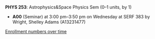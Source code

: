 **PHYS 253**: Astrophysics&Space Physics Sem (0–1 units, by 1)

- **A00** (Seminar) at 3:00 pm–3:50 pm on Wednesday at SERF 383 by Wright, Shelley Adams (A13231477)

[Enrollment numbers over time](./PHYS253.tsv)
